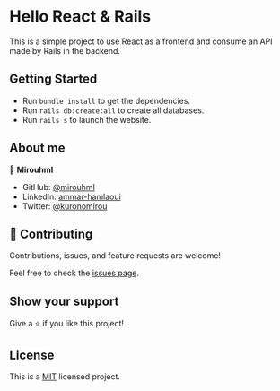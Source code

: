 # Hello React & Rails

This is a simple project to use React as a frontend and consume an API made by Rails in the backend.

## Getting Started

- Run `bundle install` to get the dependencies.
- Run `rails db:create:all` to create all databases.
- Run `rails s` to launch the website.

## About me

👤 **Mirouhml**

- GitHub: [@mirouhml](https://github.com/mirouhml)
- LinkedIn: [ammar-hamlaoui](https://www.linkedin.com/in/ammar-hamlaoui-514909189/)
- Twitter: [@kuronomirou](https://twitter.com/kuronomirou)

## 🤝 Contributing

Contributions, issues, and feature requests are welcome!

Feel free to check the [issues page](../../issues/).

## Show your support

Give a ⭐️ if you like this project!

## License

This is a [MIT](./LICENSE) licensed project.
